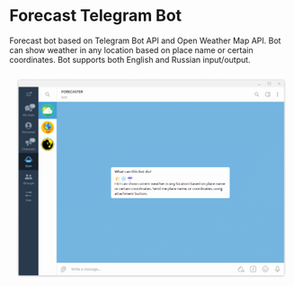 # Forecast Telegram Bot

Forecast bot based on Telegram Bot API and Open Weather Map API. Bot can show weather in any location based on place name or certain coordinates. Bot supports both English and Russian input/output.

![](demo.gif)
